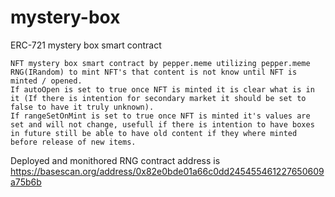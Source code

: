 # mystery-box
ERC-721 mystery box smart contract

    NFT mystery box smart contract by pepper.meme utilizing pepper.meme RNG(IRandom) to mint NFT's that content is not know until NFT is minted / opened.
    If autoOpen is set to true once NFT is minted it is clear what is in it (If there is intention for secondary market it should be set to false to have it truly unknown).
    If rangeSetOnMint is set to true once NFT is minted it's values are set and will not change, usefull if there is intention to have boxes in future still be able to have old content if they where minted before release of new items.

Deployed and monithored RNG contract address is https://basescan.org/address/0x82e0bde01a66c0dd245455461227650609a75b6b
